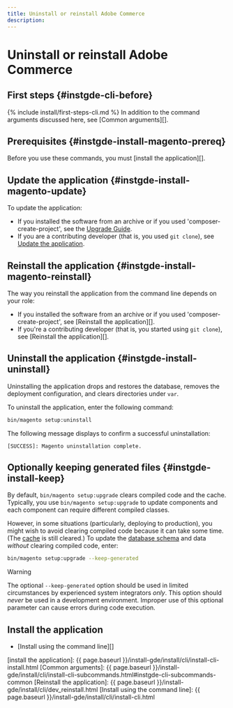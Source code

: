 ```yaml
---
title: Uninstall or reinstall Adobe Commerce
description:
---
```


# Uninstall or reinstall Adobe Commerce

## First steps {#instgde-cli-before}

{% include install/first-steps-cli.md %}
In addition to the command arguments discussed here, see [Common arguments][].

## Prerequisites {#instgde-install-magento-prereq}

Before you use these commands, you must [install the application][].

## Update the application {#instgde-install-magento-update}

To update the application:

*  If you installed the software from an archive or if you used 'composer-create-project', see the [Upgrade Guide](https://experienceleague.adobe.com/docs/commerce-operations/upgrade-guide/overview.html).
*  If you are a contributing developer (that is, you used `git clone`), see [Update the application][].

## Reinstall the application {#instgde-install-magento-reinstall}

The way you reinstall the application from the command line depends on your role:

*  If you installed the software from an archive or if you used 'composer-create-project', see [Reinstall the application][].
*  If you're a contributing developer (that is, you started using `git clone`), see [Reinstall the application][].

## Uninstall the application {#instgde-install-uninstall}

Uninstalling the application drops and restores the database, removes the deployment configuration, and clears directories under `var`.

To uninstall the application, enter the following command:

```bash
bin/magento setup:uninstall
```

The following message displays to confirm a successful uninstallation:

```terminal
[SUCCESS]: Magento uninstallation complete.
```

## Optionally keeping generated files {#instgde-install-keep}

By default, `bin/magento setup:upgrade` clears compiled code and the cache. Typically, you use `bin/magento setup:upgrade` to update components and each component can require different compiled classes.

However, in some situations (particularly, deploying to production), you might wish to avoid clearing compiled code because it can take some time. (The [cache](https://glossary.magento.com/cache) is still cleared.) To update the [database schema](https://glossary.magento.com/database-schema) and data *without* clearing compiled code, enter:

```bash
bin/magento setup:upgrade --keep-generated
```

>[!WARNING]
>
>The optional `--keep-generated` option should be used in limited circumstances by experienced system integrators *only*. This option should *never* be used in a development environment. Improper use of this optional parameter can cause errors during code execution.

## Install the application

*  [Install using the command line][]

<!-- Link Definitions -->
[Update the application]: https://experienceleague.adobe.com/docs/commerce-operations/upgrade-guide/developer/git-installs.html
[install the application]: {{ page.baseurl }}/install-gde/install/cli/install-cli-install.html
[Common arguments]: {{ page.baseurl }}/install-gde/install/cli/install-cli-subcommands.html#instgde-cli-subcommands-common
[Reinstall the application]: {{ page.baseurl }}/install-gde/install/cli/dev_reinstall.html
[Install using the command line]: {{ page.baseurl }}/install-gde/install/cli/install-cli.html
